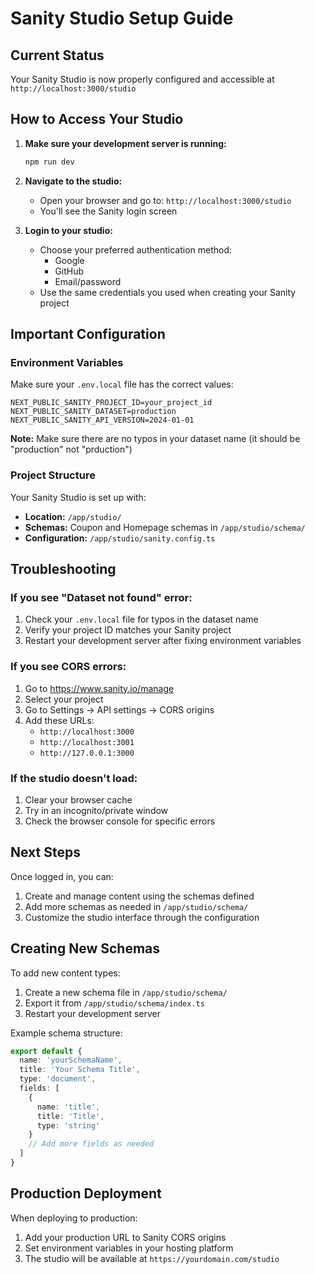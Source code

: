 # Sanity Studio Setup Guide

## Current Status
Your Sanity Studio is now properly configured and accessible at `http://localhost:3000/studio`

## How to Access Your Studio

1. **Make sure your development server is running:**
   ```bash
   npm run dev
   ```

2. **Navigate to the studio:**
   - Open your browser and go to: `http://localhost:3000/studio`
   - You'll see the Sanity login screen

3. **Login to your studio:**
   - Choose your preferred authentication method:
     - Google
     - GitHub  
     - Email/password
   - Use the same credentials you used when creating your Sanity project

## Important Configuration

### Environment Variables
Make sure your `.env.local` file has the correct values:
```
NEXT_PUBLIC_SANITY_PROJECT_ID=your_project_id
NEXT_PUBLIC_SANITY_DATASET=production
NEXT_PUBLIC_SANITY_API_VERSION=2024-01-01
```

**Note:** Make sure there are no typos in your dataset name (it should be "production" not "prduction")

### Project Structure
Your Sanity Studio is set up with:
- **Location:** `/app/studio/`
- **Schemas:** Coupon and Homepage schemas in `/app/studio/schema/`
- **Configuration:** `/app/studio/sanity.config.ts`

## Troubleshooting

### If you see "Dataset not found" error:
1. Check your `.env.local` file for typos in the dataset name
2. Verify your project ID matches your Sanity project
3. Restart your development server after fixing environment variables

### If you see CORS errors:
1. Go to https://www.sanity.io/manage
2. Select your project
3. Go to Settings → API settings → CORS origins
4. Add these URLs:
   - `http://localhost:3000`
   - `http://localhost:3001`
   - `http://127.0.0.1:3000`

### If the studio doesn't load:
1. Clear your browser cache
2. Try in an incognito/private window
3. Check the browser console for specific errors

## Next Steps

Once logged in, you can:
1. Create and manage content using the schemas defined
2. Add more schemas as needed in `/app/studio/schema/`
3. Customize the studio interface through the configuration

## Creating New Schemas

To add new content types:
1. Create a new schema file in `/app/studio/schema/`
2. Export it from `/app/studio/schema/index.ts`
3. Restart your development server

Example schema structure:
```typescript
export default {
  name: 'yourSchemaName',
  title: 'Your Schema Title',
  type: 'document',
  fields: [
    {
      name: 'title',
      title: 'Title',
      type: 'string'
    }
    // Add more fields as needed
  ]
}
```

## Production Deployment

When deploying to production:
1. Add your production URL to Sanity CORS origins
2. Set environment variables in your hosting platform
3. The studio will be available at `https://yourdomain.com/studio`
